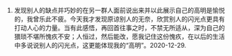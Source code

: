 1. 发现别人的缺点并巧妙的在另一群人面前说出来并以此展示自己的高明是愉悦的，我曾乐此不疲。今天我才发现原谅别人的无奈，欣赏别人的闪光点更具有打动人心的力量。当有此感悟，再回首往事之时，不禁无所适从，深为自己的猥琐不堪所愧疚不安；人恒过，然后能改，愿我记住这份愧疚，在以后的生活中多说说别人的闪光点，这更能体现我的“高明”。2020-12-29.